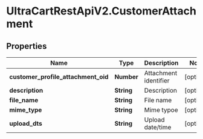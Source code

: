 # UltraCartRestApiV2.CustomerAttachment

## Properties
Name | Type | Description | Notes
------------ | ------------- | ------------- | -------------
**customer_profile_attachment_oid** | **Number** | Attachment identifier | [optional] 
**description** | **String** | Description | [optional] 
**file_name** | **String** | File name | [optional] 
**mime_type** | **String** | Mime typoe | [optional] 
**upload_dts** | **String** | Upload date/time | [optional] 


